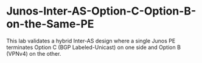 # Junos-Inter-AS-Option-C-Option-B-on-the-Same-PE
This lab validates a hybrid Inter-AS design where a single Junos PE terminates Option C (BGP Labeled-Unicast) on one side and Option B (VPNv4) on the other.

